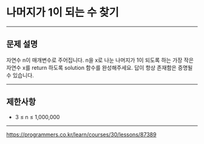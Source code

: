 # 나머지가 1이 되는 수 찾기

---

## 문제 설명

자연수 n이 매개변수로 주어집니다. n을 x로 나눈 나머지가 1이 되도록 하는 가장 작은 자연수 x를 return 하도록 solution 함수를 완성해주세요. 답이 항상 존재함은 증명될 수 있습니다.

---

## 제한사항

- 3 ≤ n ≤ 1,000,000

---

https://programmers.co.kr/learn/courses/30/lessons/87389




